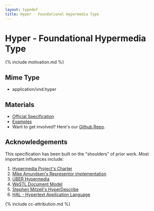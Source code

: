 ```yaml
---
layout: typedef
title: Hyper - Foundational Hypermedia Type
---
```


# Hyper - Foundational Hypermedia Type

{% include motivation.md %}

## Mime Type

- application/vnd.hyper

## Materials

- [Official Specification](/spec.html)
- [Examples](/examples)
- Want to get involved? Here's our [Github Repo](http://hyperjson.io/).

## Acknowledgements

This specification has been built on the "shoulders" of prior work. Most
important influences include:

1. [Hypermedia Project's Charter](https://github.com/the-hypermedia-project/charter)
1. [Mike Amundsen's Representor implementation](https://github.com/apiacademy/representor)
1. [UBER Hypermedia](http://uberhypermedia.org)
1. [WeSTL Document Model](https://rwcbook.github.io/wstl-spec/)
1. [Stephen Mitzell's HyperDescribe](https://github.com/smizell/hyperdescribe)
1. [HAL - Hypertext Application Language](http://stateless.co/hal_specification.html)

{% include cc-attribution.md %}
